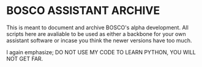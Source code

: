# BOSCO ASSISTANT ARCHIVE

This is meant to document and archive BOSCO's alpha development. All scripts here are avaliable to be used as either a backbone for your own assistant software or incase you think the newer versions have too much.

I again emphasize; DO NOT USE MY CODE TO LEARN PYTHON, YOU WILL NOT GET FAR.
